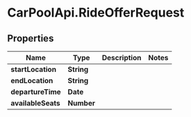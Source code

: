 # CarPoolApi.RideOfferRequest

## Properties

Name | Type | Description | Notes
------------ | ------------- | ------------- | -------------
**startLocation** | **String** |  | 
**endLocation** | **String** |  | 
**departureTime** | **Date** |  | 
**availableSeats** | **Number** |  | 


